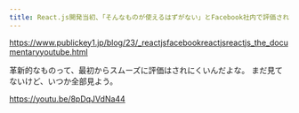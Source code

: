 ```yaml
---
title: React.js開発当初、「そんなものが使えるはずがない」とFacebook社内で評価されていた。React.jsの開発経緯を振り返る「React.js: The Documentary」YouTube公開 － Publickey
---
```


https://www.publickey1.jp/blog/23/_reactjsfacebookreactjsreactjs_the_documentaryyoutube.html

革新的なものって、最初からスムーズに評価はされにくいんだよな。
まだ見てないけど、いつか全部見よう。

https://youtu.be/8pDqJVdNa44

